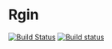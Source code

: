 # Rgin
[![Build Status](https://travis-ci.org/hclimente/Rgin.svg?branch=master)](https://travis-ci.org/hclimente/Rgin)
[![Build status](https://ci.appveyor.com/api/projects/status/lrhu6hwcnt43pwy8?svg=true)](https://ci.appveyor.com/project/hclimente/rgin)

